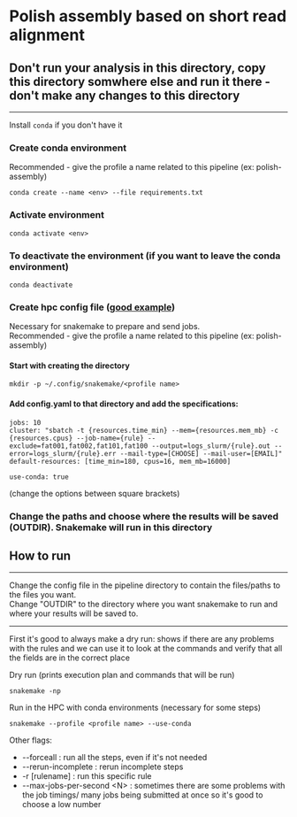 # Polish assembly based on short read alignment

## Don't run your analysis in this directory, copy this directory somwhere else and run it there - don't make any changes to this directory
----


Install `conda` if you don't have it

### Create conda environment

Recommended - give the profile a name related to this pipeline (ex: polish-assembly)

```
conda create --name <env> --file requirements.txt
```

### Activate environment
```
conda activate <env>
```

### To deactivate the environment (if you want to leave the conda environment)
```
conda deactivate
```

### Create hpc config file ([good example](https://www.sichong.site/2020/02/25/snakemake-and-slurm-how-to-manage-workflow-with-resource-constraint-on-hpc/))

Necessary for snakemake to prepare and send jobs.   
Recommended - give the profile a name related to this pipeline (ex: polish-assembly)

#### Start with creating the directory
```
mkdir -p ~/.config/snakemake/<profile name>
```

#### Add config.yaml to that directory and add the specifications:
```
jobs: 10
cluster: "sbatch -t {resources.time_min} --mem={resources.mem_mb} -c {resources.cpus} --job-name={rule} --exclude=fat001,fat002,fat101,fat100 --output=logs_slurm/{rule}.out --error=logs_slurm/{rule}.err --mail-type=[CHOOSE] --mail-user=[EMAIL]"
default-resources: [time_min=180, cpus=16, mem_mb=16000]

use-conda: true
```
(change the options between square brackets)

### Change the paths and choose where the results will be saved (OUTDIR). Snakemake will run in this directory

## How to run
_____
Change the config file in the pipeline directory to contain the files/paths to the files you want.   
Change "OUTDIR" to the directory where you want snakemake to run and where your results will be saved to.   
____

First it's good to always make a dry run: shows if there are any problems with the rules and we can use it to look at the commands and verify that all the fields are in the correct place

Dry run (prints execution plan and commands that will be run)
```
snakemake -np 
```
Run in the HPC with conda environments (necessary for some steps)
```
snakemake --profile <profile name> --use-conda
```

Other flags:
- --forceall : run all the steps, even if it's not needed
- --rerun-incomplete : rerun incomplete steps
- -r [rulename] : run this specific rule
- --max-jobs-per-second \<N> : sometimes there are some problems with the job timings/ many jobs being submitted at once so it's good to choose a low number





